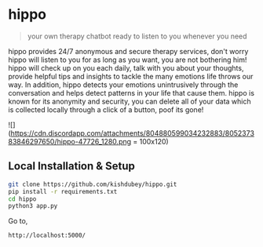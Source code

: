 
# hippo
> your own therapy chatbot ready to listen to you whenever you need

hippo provides 24/7 anonymous and secure therapy services, don't worry hippo will listen to you for as long as you want, you are not bothering him! hippo will check up on you each daily, talk with you about your thoughts, provide helpful tips and insights to tackle the many emotions life throws our way. In addition, hippo detects your emotions unintrusively through the conversation and helps detect patterns in your life that cause them. hippo is known for its anonymity and security, you can delete all of your data which is collected locally through a click of a button, poof its gone!

![](https://cdn.discordapp.com/attachments/804880599034232883/805237383846297650/hippo-47726_1280.png = 100x120)

## Local Installation & Setup

```sh
git clone https://github.com/kishdubey/hippo.git
pip install -r requirements.txt
cd hippo
python3 app.py
```
Go to,
```sh
http://localhost:5000/
```
